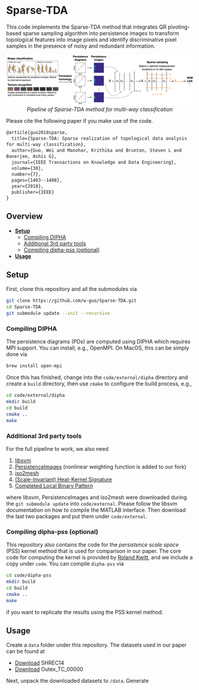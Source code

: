 # Sparse-TDA

This code implements the Sparse-TDA method that integrates QR pivoting-based sparse sampling algorithm into persistence images to transform topological features into image pixels and identify discriminative pixel samples in the presence of noisy and redundant information. 

<p align="center">
    <img src="https://github.com/w-guo/Sparse-TDA/blob/master/Sparse_TDA_pipeline.png" width="840"> <br />
    <em> Pipeline of Sparse-TDA method for multi-way classification</em>
</p>

Please cite the following paper if you make use of the code.

```
@article{guo2018sparse,
  title={Sparse-TDA: Sparse realization of topological data analysis for multi-way classification},
  author={Guo, Wei and Manohar, Krithika and Brunton, Steven L and Banerjee, Ashis G},
  journal={IEEE Transactions on Knowledge and Data Engineering},
  volume={30},
  number={7},
  pages={1403--1408},
  year={2018},
  publisher={IEEE}
}
```

## Overview

- **[Setup](#setup)**
  - [Compiling DIPHA](#compiling-dipha)
  - [Additional 3rd party tools](#additional-3rd-party-tools)
  - [Compiling dipha-pss (optional)](#compiling-dipha-pss-optional)
- **[Usage](#usage)**
 

## Setup

First, clone this repository and all the submodules via

```bash
git clone https://github.com/w-guo/Sparse-TDA.git
cd Sparse-TDA
git submodule update --init --recursive   
```

### Compiling DIPHA

The persistence diagrams (PDs) are computed using DIPHA which requires MPI support. You can install, e.g., OpenMPI. On MacOS, this can be simply done via

```bash
brew install open-mpi
```

Once this has finished, change into the ```code/external/dipha``` directory
and create a ```build``` directory, then use ```cmake``` to
configure the build process, e.g.,

```bash
cd code/external/dipha
mkdir build
cd build
cmake ..
make
```

### Additional 3rd party tools

For the full pipeline to work, we also need 

1. [libsvm](https://github.com/cjlin1/libsvm)
2. [PersistenceImages](https://github.com/w-guo/PersistenceImages/tree/322852ac4a6f401955cad7e41b5d31be2a114a5e) (nonlinear weighting function is added to our fork)
3. [iso2mesh](https://github.com/fangq/iso2mesh)
4. [(Scale-Invariant) Heat-Kernel Signature](http://vision.mas.ecp.fr/Personnel/iasonas/code/sihks.zip)
5. [Completed Local Binary Pattern](http://www.comp.polyu.edu.hk/~cslzhang/code/CLBP.rar)
  
where libsvm, PersistenceImages and iso2mesh were downloaded during the ```git submodule update``` into ```code/external```. Please follow the libsvm documentation on how to compile the MATLAB interface. Then download the last two packages and put them under ```code/external```. 

### Compiling dipha-pss (optional)

This repository also contains the code for the *persistence scale space* (PSS) kernel method that is used for comparison in our paper. The core code for computing the kernel is provided by [Roland Kwitt](https://github.com/rkwitt/persistence-learning/tree/master/code/dipha-pss), and we include a copy under ```code```. You can compile ```dipha-pss``` via

```bash
cd code/dipha-pss
mkdir build
cd build
cmake ..
make
```
if you want to replicate the results using the PSS kernel method. 

## Usage

Create a ```data``` folder under this repository. The datasets used in our paper can be found at  
- [Download](http://www.cs.cf.ac.uk/shaperetrieval/download.php) SHREC14
- [Download](http://www.outex.oulu.fi/db/classification/tmp/Outex_TC_00000.tar.gz) Outex_TC_00000

Next, unpack the downloaded datasets to ```/data```. Generate 